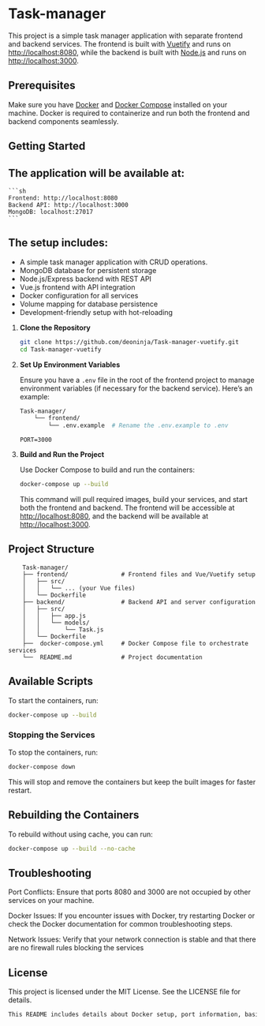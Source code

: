 # Task-manager

This project is a simple task manager application with separate frontend and backend services. The frontend is built with [Vuetify](https://vuetifyjs.com/) and runs on [http://localhost:8080](http://localhost:8080), while the backend is built with [Node.js](https://nodejs.org/) and runs on [http://localhost:3000](http://localhost:3000).

## Prerequisites

Make sure you have [Docker](https://www.docker.com/) and [Docker Compose](https://docs.docker.com/compose/) installed on your machine. Docker is required to containerize and run both the frontend and backend components seamlessly.

## Getting Started

## The application will be available at:

    ```sh
    Frontend: http://localhost:8080
    Backend API: http://localhost:3000
    MongoDB: localhost:27017
    ```
## The setup includes:
- A simple task manager application with CRUD operations.
- MongoDB database for persistent storage
- Node.js/Express backend with REST API
- Vue.js frontend with API integration
- Docker configuration for all services
- Volume mapping for database persistence
- Development-friendly setup with hot-reloading

1. **Clone the Repository**
    ```sh
    git clone https://github.com/deoninja/Task-manager-vuetify.git
    cd Task-manager-vuetify
    ```

2. **Set Up Environment Variables**

    Ensure you have a `.env` file in the root of the frontend project to manage environment variables (if necessary for the backend service). Here’s an example:

    ```sh
    Task-manager/ 
        └── frontend/          
            └── .env.example  # Rename the .env.example to .env
    ```
    
    ```plaintext
    PORT=3000
    ```

3. **Build and Run the Project**

    Use Docker Compose to build and run the containers:

    ```sh
    docker-compose up --build
    ```

    This command will pull required images, build your services, and start both the frontend and backend. The frontend will be accessible at [http://localhost:8080](http://localhost:8080), and the backend will be available at [http://localhost:3000](http://localhost:3000).

## Project Structure
```ssh
    Task-manager/
    ├── frontend/               # Frontend files and Vue/Vuetify setup 
    │   ├── src/
    │   │   └── ... (your Vue files)
    │   └── Dockerfile
    ├── backend/                # Backend API and server configuration 
    │   ├── src/
    │   │   ├── app.js
    │   │   └── models/
    │   │       └── Task.js
    │   └── Dockerfile
    ├──  docker-compose.yml     # Docker Compose file to orchestrate services 
    └──  README.md              # Project documentation
```

## Available Scripts

To start the containers, run:
```sh
docker-compose up --build
```

### Stopping the Services

To stop the containers, run:

```sh
docker-compose down
```
This will stop and remove the containers but keep the built images for faster restart.

## Rebuilding the Containers

To rebuild without using cache, you can run:

```sh
docker-compose up --build --no-cache
```

## Troubleshooting
Port Conflicts: Ensure that ports 8080 and 3000 are not occupied by other services on your machine.

Docker Issues: If you encounter issues with Docker, try restarting Docker or check the Docker documentation for common troubleshooting steps.

Network Issues: Verify that your network connection is stable and that there are no firewall rules blocking the services

## License
This project is licensed under the MIT License. See the LICENSE file for details.

```sh
This README includes details about Docker setup, port information, basic troubleshooting, and project structure, which will make it easier for others to understand
```
